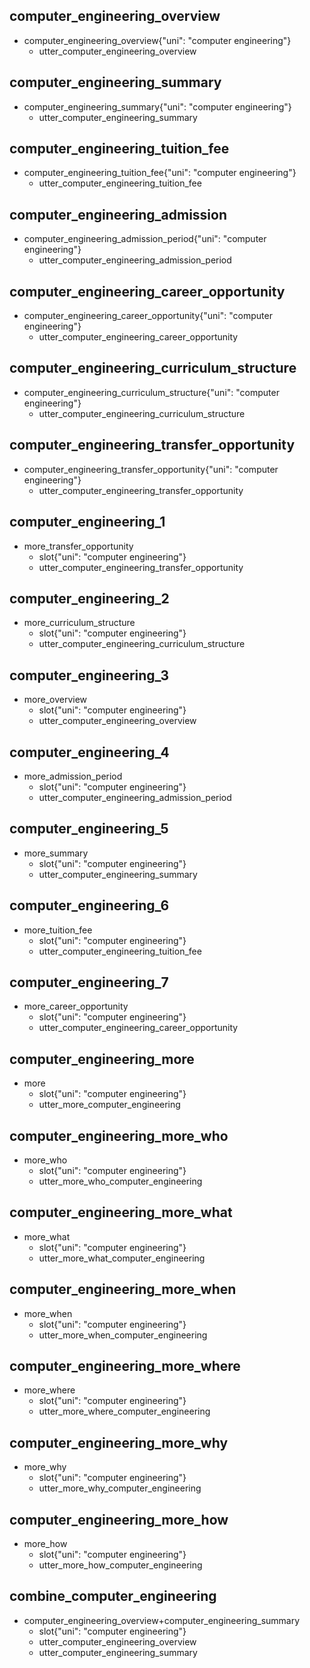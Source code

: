 ## computer_engineering_overview
* computer_engineering_overview{"uni": "computer engineering"}
    - utter_computer_engineering_overview

## computer_engineering_summary
* computer_engineering_summary{"uni": "computer engineering"}
    - utter_computer_engineering_summary

## computer_engineering_tuition_fee
* computer_engineering_tuition_fee{"uni": "computer engineering"}
    - utter_computer_engineering_tuition_fee

## computer_engineering_admission
* computer_engineering_admission_period{"uni": "computer engineering"}
    - utter_computer_engineering_admission_period

## computer_engineering_career_opportunity
* computer_engineering_career_opportunity{"uni": "computer engineering"}
    - utter_computer_engineering_career_opportunity

## computer_engineering_curriculum_structure
* computer_engineering_curriculum_structure{"uni": "computer engineering"}
    - utter_computer_engineering_curriculum_structure

## computer_engineering_transfer_opportunity
* computer_engineering_transfer_opportunity{"uni": "computer engineering"}
    - utter_computer_engineering_transfer_opportunity

## computer_engineering_1
* more_transfer_opportunity
    - slot{"uni": "computer engineering"}
    - utter_computer_engineering_transfer_opportunity

## computer_engineering_2
* more_curriculum_structure
    - slot{"uni": "computer engineering"}
    - utter_computer_engineering_curriculum_structure

## computer_engineering_3
* more_overview
    - slot{"uni": "computer engineering"}
    - utter_computer_engineering_overview

## computer_engineering_4
* more_admission_period
    - slot{"uni": "computer engineering"}
    - utter_computer_engineering_admission_period

## computer_engineering_5
* more_summary
    - slot{"uni": "computer engineering"}
    - utter_computer_engineering_summary

## computer_engineering_6
* more_tuition_fee
    - slot{"uni": "computer engineering"}
    - utter_computer_engineering_tuition_fee

## computer_engineering_7
* more_career_opportunity
    - slot{"uni": "computer engineering"}
    - utter_computer_engineering_career_opportunity

## computer_engineering_more
* more
    - slot{"uni": "computer engineering"}
    - utter_more_computer_engineering
    
## computer_engineering_more_who
* more_who
    - slot{"uni": "computer engineering"}
    - utter_more_who_computer_engineering
    
## computer_engineering_more_what
* more_what
    - slot{"uni": "computer engineering"}
    - utter_more_what_computer_engineering

## computer_engineering_more_when
* more_when
    - slot{"uni": "computer engineering"}
    - utter_more_when_computer_engineering

## computer_engineering_more_where
* more_where
    - slot{"uni": "computer engineering"}
    - utter_more_where_computer_engineering

## computer_engineering_more_why
* more_why
    - slot{"uni": "computer engineering"}
    - utter_more_why_computer_engineering
    
## computer_engineering_more_how
* more_how
    - slot{"uni": "computer engineering"}
    - utter_more_how_computer_engineering

## combine_computer_engineering
* computer_engineering_overview+computer_engineering_summary
    - slot{"uni": "computer engineering"}
    - utter_computer_engineering_overview
    - utter_computer_engineering_summary
